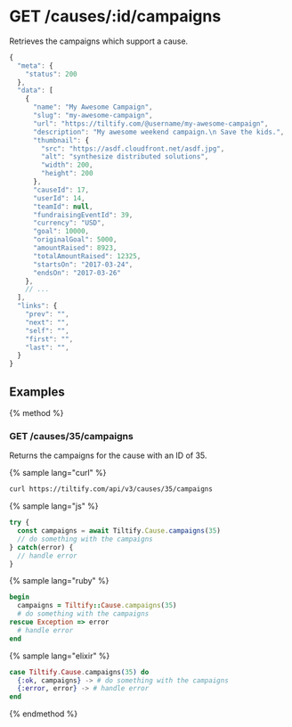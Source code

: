 # GET /causes/:id/campaigns

Retrieves the campaigns which support a cause.

```js
{
  "meta": {
    "status": 200
  },
  "data": [
    {
      "name": "My Awesome Campaign",
      "slug": "my-awesome-campaign",
      "url": "https://tiltify.com/@username/my-awesome-campaign",
      "description": "My awesome weekend campaign.\n Save the kids.",
      "thumbnail": {
        "src": "https://asdf.cloudfront.net/asdf.jpg",
        "alt": "synthesize distributed solutions",
        "width": 200,
        "height": 200
      },
      "causeId": 17,
      "userId": 14,
      "teamId": null,
      "fundraisingEventId": 39,
      "currency": "USD",
      "goal": 10000,
      "originalGoal": 5000,
      "amountRaised": 8923,
      "totalAmountRaised": 12325,
      "startsOn": "2017-03-24",
      "endsOn": "2017-03-26"
    },
    // ...
  ],
  "links": {
    "prev": "",
    "next": "",
    "self": "",
    "first": "",
    "last": "",
  }
}
```

## Examples

{% method %}
### GET /causes/35/campaigns
Returns the campaigns for the cause with an ID of 35.

{% sample lang="curl" %}
```bash
curl https://tiltify.com/api/v3/causes/35/campaigns
```

{% sample lang="js" %}
```js
try {
  const campaigns = await Tiltify.Cause.campaigns(35)
  // do something with the campaigns
} catch(error) {
  // handle error
}
```

{% sample lang="ruby" %}
```ruby
begin
  campaigns = Tiltify::Cause.campaigns(35)
  # do something with the campaigns
rescue Exception => error
  # handle error
end
```

{% sample lang="elixir" %}
```elixir
case Tiltify.Cause.campaigns(35) do
  {:ok, campaigns} -> # do something with the campaigns
  {:error, error} -> # handle error
end
```

{% endmethod %}
